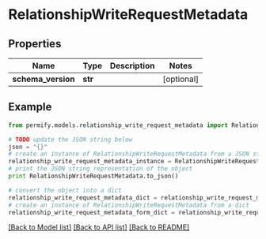 # RelationshipWriteRequestMetadata


## Properties

Name | Type | Description | Notes
------------ | ------------- | ------------- | -------------
**schema_version** | **str** |  | [optional] 

## Example

```python
from permify.models.relationship_write_request_metadata import RelationshipWriteRequestMetadata

# TODO update the JSON string below
json = "{}"
# create an instance of RelationshipWriteRequestMetadata from a JSON string
relationship_write_request_metadata_instance = RelationshipWriteRequestMetadata.from_json(json)
# print the JSON string representation of the object
print RelationshipWriteRequestMetadata.to_json()

# convert the object into a dict
relationship_write_request_metadata_dict = relationship_write_request_metadata_instance.to_dict()
# create an instance of RelationshipWriteRequestMetadata from a dict
relationship_write_request_metadata_form_dict = relationship_write_request_metadata.from_dict(relationship_write_request_metadata_dict)
```
[[Back to Model list]](../README.md#documentation-for-models) [[Back to API list]](../README.md#documentation-for-api-endpoints) [[Back to README]](../README.md)


